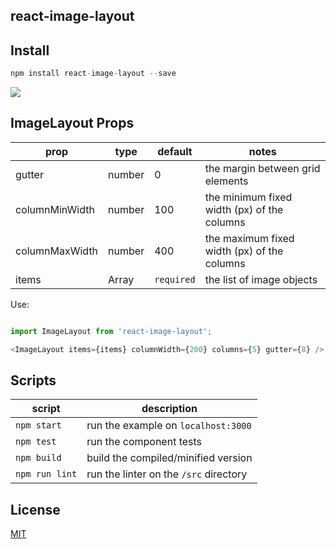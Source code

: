 ## react-image-layout

## Install

``` js
npm install react-image-layout --save
```

![](https://raw.githubusercontent.com/zackargyle/react-image-layout/master/example/images/screenshot.png)

## ImageLayout Props

prop           | type   | default    | notes
-----------    | ------ | ---------- | ----------
gutter         | number | 0          | the margin between grid elements
columnMinWidth | number | 100        | the minimum fixed width (px) of the columns
columnMaxWidth | number | 400        | the maximum fixed width (px) of the columns
items          | Array  | `required` | the list of image objects

Use:
``` js

import ImageLayout from 'react-image-layout';

<ImageLayout items={items} columnWidth={200} columns={5} gutter={8} />

```

## Scripts
script         | description
-------------- | -----------
`npm start`    | run the example on `localhost:3000`
`npm test`     | run the component tests
`npm build`    | build the compiled/minified version
`npm run lint` | run the linter on the `/src` directory

## License
[MIT](http://isekivacenz.mit-license.org/)
